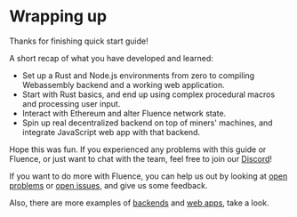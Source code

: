 # Wrapping up
Thanks for finishing quick start guide! 

A short recap of what you have developed and learned:

- Set up a Rust and Node.js environments from zero to compiling Webassembly backend and a working web application. 
- Start with Rust basics, and end up using complex procedural macros and processing user input. 
- Interact with Ethereum and alter Fluence network state. 
- Spin up real decentralized backend on top of miners' machines, and integrate JavaScript web app with that backend.

Hope this was fun. If you experienced any problems with this guide or Fluence, or just want to chat with the team, feel free to join our [Discord](https://discordapp.com/invite/AjfbDKQ)!

If you want to do more with Fluence, you can help us out by looking at [open problems](../unsolved.md) or [open issues](https://github.com/fluencelabs/fluence/issues), and give us some feedback.
 
 Also, there are more examples of [backends](TODO) and [web apps](TODO), take a look.